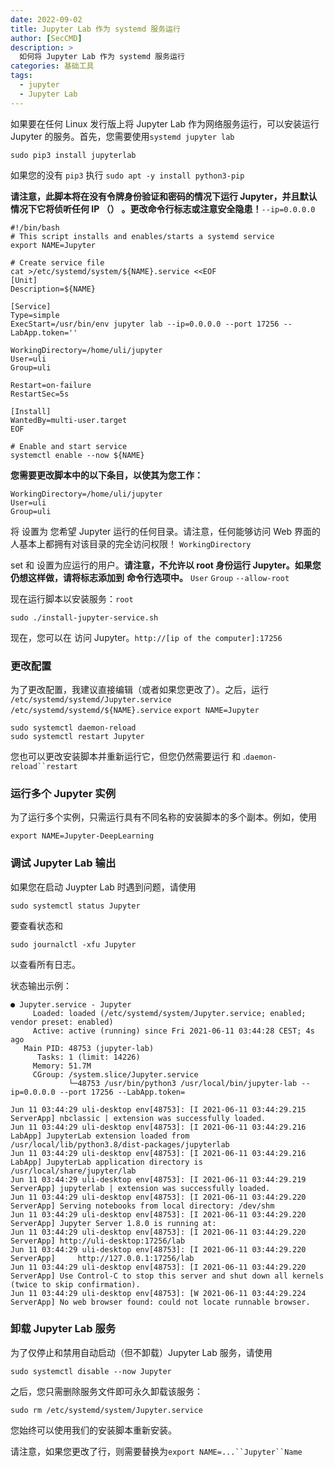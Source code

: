 ```yaml
---
date: 2022-09-02
title: Jupyter Lab 作为 systemd 服务运行
author: [SecCMD]
description: >
  如何将 Jupyter Lab 作为 systemd 服务运行
categories: 基础工具
tags:
  - jupyter
  - Jupyter Lab
---
```


如果要在任何 Linux 发行版上将 Jupyter Lab 作为网络服务运行，可以安装运行 Jupyter 的服务。首先，您需要使用`systemd jupyter lab`

```shell
sudo pip3 install jupyterlab
```

如果您的没有 `pip3` 执行 `sudo apt -y install python3-pip`

**请注意，此脚本将在没有令牌身份验证和密码的情况下运行 Jupyter，并且默认情况下它将侦听任何 IP （）** **。更改命令行标志或注意安全隐患！**`--ip=0.0.0.0`

```shell
#!/bin/bash
# This script installs and enables/starts a systemd service
export NAME=Jupyter

# Create service file
cat >/etc/systemd/system/${NAME}.service <<EOF
[Unit]
Description=${NAME}

[Service]
Type=simple
ExecStart=/usr/bin/env jupyter lab --ip=0.0.0.0 --port 17256 --LabApp.token=''

WorkingDirectory=/home/uli/jupyter
User=uli
Group=uli

Restart=on-failure
RestartSec=5s

[Install]
WantedBy=multi-user.target
EOF

# Enable and start service
systemctl enable --now ${NAME}
```

**您需要更改脚本中的以下条目，以使其为您工作：**

```shell
WorkingDirectory=/home/uli/jupyter
User=uli
Group=uli
```

将 设置为 您希望 Jupyter 运行的任何目录。请注意，任何能够访问 Web 界面的人基本上都拥有对该目录的完全访问权限！ `WorkingDirectory`

set 和 设置为应运行的用户。**请注意，不允许以 root 身份运行 Jupyter。如果您仍想这样做，请将标志添加到** **命令行选项中。** `User` `Group` `--allow-root`

现在运行脚本以安装服务：`root`

```shell
sudo ./install-jupyter-service.sh
```

现在，您可以在 访问 Jupyter。`http://[ip of the computer]:17256`

### 更改配置

为了更改配置，我建议直接编辑（或者如果您更改了）。之后，运行 `/etc/systemd/systemd/Jupyter.service` `/etc/systemd/systemd/${NAME}.service` `export NAME=Jupyter`

```shell
sudo systemctl daemon-reload
sudo systemctl restart Jupyter
```

您也可以更改安装脚本并重新运行它，但您仍然需要运行 和 .`daemon-reload``restart`

### 运行多个 Jupyter 实例

为了运行多个实例，只需运行具有不同名称的安装脚本的多个副本。例如，使用

```shell
export NAME=Jupyter-DeepLearning
```

### 调试 Jupyter Lab 输出

如果您在启动 Juypter Lab 时遇到问题，请使用

```shell
sudo systemctl status Jupyter
```

要查看状态和

```shell
sudo journalctl -xfu Jupyter
```

以查看所有日志。

状态输出示例：

```
● Jupyter.service - Jupyter
     Loaded: loaded (/etc/systemd/system/Jupyter.service; enabled; vendor preset: enabled)
     Active: active (running) since Fri 2021-06-11 03:44:28 CEST; 4s ago
   Main PID: 48753 (jupyter-lab)
      Tasks: 1 (limit: 14226)
     Memory: 51.7M
     CGroup: /system.slice/Jupyter.service
             └─48753 /usr/bin/python3 /usr/local/bin/jupyter-lab --ip=0.0.0.0 --port 17256 --LabApp.token=

Jun 11 03:44:29 uli-desktop env[48753]: [I 2021-06-11 03:44:29.215 ServerApp] nbclassic | extension was successfully loaded.
Jun 11 03:44:29 uli-desktop env[48753]: [I 2021-06-11 03:44:29.216 LabApp] JupyterLab extension loaded from /usr/local/lib/python3.8/dist-packages/jupyterlab
Jun 11 03:44:29 uli-desktop env[48753]: [I 2021-06-11 03:44:29.216 LabApp] JupyterLab application directory is /usr/local/share/jupyter/lab
Jun 11 03:44:29 uli-desktop env[48753]: [I 2021-06-11 03:44:29.219 ServerApp] jupyterlab | extension was successfully loaded.
Jun 11 03:44:29 uli-desktop env[48753]: [I 2021-06-11 03:44:29.220 ServerApp] Serving notebooks from local directory: /dev/shm
Jun 11 03:44:29 uli-desktop env[48753]: [I 2021-06-11 03:44:29.220 ServerApp] Jupyter Server 1.8.0 is running at:
Jun 11 03:44:29 uli-desktop env[48753]: [I 2021-06-11 03:44:29.220 ServerApp] http://uli-desktop:17256/lab
Jun 11 03:44:29 uli-desktop env[48753]: [I 2021-06-11 03:44:29.220 ServerApp]     http://127.0.0.1:17256/lab
Jun 11 03:44:29 uli-desktop env[48753]: [I 2021-06-11 03:44:29.220 ServerApp] Use Control-C to stop this server and shut down all kernels (twice to skip confirmation).
Jun 11 03:44:29 uli-desktop env[48753]: [W 2021-06-11 03:44:29.224 ServerApp] No web browser found: could not locate runnable browser.
```

### 卸载 Jupyter Lab 服务

为了仅停止和禁用自动启动（但不卸载）Jupyter Lab 服务，请使用

```shell
sudo systemctl disable --now Jupyter
```

之后，您只需删除服务文件即可永久卸载该服务：

```shell
sudo rm /etc/systemd/system/Jupyter.service
```

您始终可以使用我们的安装脚本重新安装。

请注意，如果您更改了行，则需要替换为`export NAME=...``Jupyter``Name`
